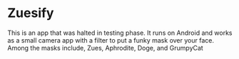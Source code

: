 # Zuesify

This is an app that was halted in testing phase. It runs on Android and works as a small camera app with a filter to put a funky mask over your face. 
Among the masks include, Zues, Aphrodite, Doge, and GrumpyCat
